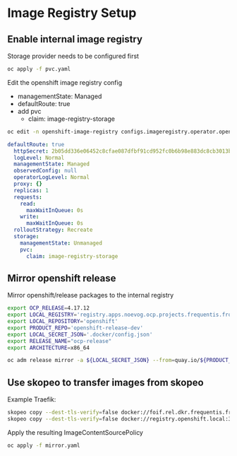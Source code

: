 # Image Registry Setup

## Enable internal image registry

Storage provider needs to be configured first

```bash
oc apply -f pvc.yaml
```

Edit the openshift image registry config
- managementState: Managed
- defaultRoute: true
- add pvc
  - claim: image-registry-storage

```bash
oc edit -n openshift-image-registry configs.imageregistry.operator.openshift.io cluster
```

```yaml
defaultRoute: true
  httpSecret: 2b05dd336e06452c8cfae087dfbf91cd952fc0b6b98e883dc8cb3013bd730f9604e063fd40e1bfdb8fcef7e619b15e649ee42555193d50154fa2f7b4e882a3bb
  logLevel: Normal
  managementState: Managed
  observedConfig: null
  operatorLogLevel: Normal
  proxy: {}
  replicas: 1
  requests:
    read:
      maxWaitInQueue: 0s
    write:
      maxWaitInQueue: 0s
  rolloutStrategy: Recreate
  storage:
    managementState: Unmanaged
    pvc:
      claim: image-registry-storage
```

## Mirror openshift release

Mirror openshift/release packages to the internal registry

```bash
export OCP_RELEASE=4.17.12
export LOCAL_REGISTRY='registry.apps.noevog.ocp.projects.frequentis.frq'
export LOCAL_REPOSITORY='openshift'
export PRODUCT_REPO='openshift-release-dev'
export LOCAL_SECRET_JSON='.docker/config.json'
export RELEASE_NAME="ocp-release"
export ARCHITECTURE=x86_64

oc adm release mirror -a ${LOCAL_SECRET_JSON} --from=quay.io/${PRODUCT_REPO}/${RELEASE_NAME}:${OCP_RELEASE}-${ARCHITECTURE} --to=${LOCAL_REGISTRY}/${LOCAL_REPOSITORY} --to-release-image=${LOCAL_REGISTRY}/${LOCAL_REPOSITORY}:${OCP_RELEASE}-${ARCHITECTURE}
```

## Use skopeo to transfer images from skopeo

Example Traefik:
```bash
skopeo copy --dest-tls-verify=false docker://foif.rel.dkr.frequentis.frq/traefik/traefik:v3.3.2 docker://registry.openshift.local:3000/frqadmin/traefik/traefik:v3.3.2
skopeo copy --dest-tls-verify=false docker://registry.openshift.local:3000/frqadmin/traefik/traefik:v3.3.2 docker://registry.apps.noevog.ocp.projects.frequentis.frq/traefik-ingress/traefik:v3.3.2
```

Apply the resulting ImageContentSourcePolicy
```bash
oc apply -f mirror.yaml
```
